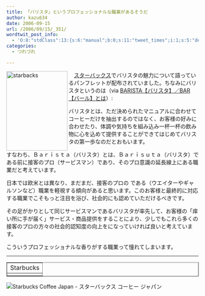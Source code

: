 ```yaml
---
title: 「バリスタ」というプロフェッショナルな職業があるそうだ
author: kazu634
date: 2006-09-15
url: /2006/09/15/_351/
wordtwit_post_info:
  - 'O:8:"stdClass":13:{s:6:"manual";b:0;s:11:"tweet_times";i:1;s:5:"delay";i:0;s:7:"enabled";i:1;s:10:"separation";s:2:"60";s:7:"version";s:3:"3.7";s:14:"tweet_template";b:0;s:6:"status";i:2;s:6:"result";a:0:{}s:13:"tweet_counter";i:2;s:13:"tweet_log_ids";a:1:{i:0;i:2551;}s:9:"hash_tags";a:0:{}s:8:"accounts";a:1:{i:0;s:7:"kazu634";}}'
categories:
  - つれづれ

---
```

<div class="section">
<p>
<a href="http://image.blog.livedoor.jp/simoom634/imgs/0/f/0fd53bb9.jpg" onclick="__gaTracker('send', 'event', 'outbound-article', 'http://image.blog.livedoor.jp/simoom634/imgs/0/f/0fd53bb9.jpg', '');" target="_blank"><img width="160" align="left" alt="starbacks" src="http://image.blog.livedoor.jp/simoom634/imgs/0/f/0fd53bb9-s.jpg" height="208" border="0" class="pict" /></a>
</p></p> 
  
<p>
    　<a href="http://www.starbucks.co.jp/" onclick="__gaTracker('send', 'event', 'outbound-article', 'http://www.starbucks.co.jp/', 'スターバックス');" target="_blank">スターバックス</a>でバリスタの魅力について語っているパンフレットが配布されていました。ちなみにバリスタというのは（via <a href="http://www.bravissimo.co.jp/bartoha.html" onclick="__gaTracker('send', 'event', 'outbound-article', 'http://www.bravissimo.co.jp/bartoha.html', 'BARISTA【バリスタ】／BAR【バール】とは');" target="blank">BARISTA【バリスタ】／BAR【バール】とは</a>）:
</p>
  
<p>
<blockquote>
</blockquote>
</p>
  
<p>
    バリスタとは、ただ決められたマニュアルに合わせてコーヒーだけを抽出するのではなく、お客様の好みに合わせたり、体調や気持ちを組み込み一杯一杯の飲み物に心を込めて提供することができてはじめてバリスタの第一歩なのだとおもいます。
</p></p> 
  
<p>
    すなわち、Ｂａｒｉｓｔａ（バリスタ）とは、Ｂａｒｉｓｕｔａ（バリスタ）である前に接客のプロ（サービスマン）であり、そのプロ意識の延長線上にある職業だと考えています。
</p></p> 
  
<p>
    日本では欧米とは異なり、まだまだ、接客のプロの である（ウエイターやギャルソンなど）職業を軽視する傾向があると思います。このお客様と最終的に対応する職業でこそもっと注目を浴び、社会的にも認めていただけるべきです。
</p></p> 
  
<p>
    その足がかりとして同じサービスマンであるバリスタが率先して、お客様の「痒い所に手が届く」サービス・商品提供をすることにより、少しでもこれら多くの接客のプロの方々の社会的認知度の向上をになっていければ良いと考えています。
</p></p> 
  
<p>
    こういうプロフェッショナルな香りがする職業って憧れてしまいます。
</p>
  
<hr />
  
<p>
<center>
</center>
</p>
  
<table cellspacing="0" cellpadding="2" border="1">
<tr valign="top">
<td>
        Starbucks
</td>
</tr>
    
<tr valign="top">
<td>
</td>
</tr>
</table>
  
<p>
<a href="http://www.starbucks.co.jp/" onclick="__gaTracker('send', 'event', 'outbound-article', 'http://www.starbucks.co.jp/', '');" target="_blank"></a>
</p>
  
<p>
<img alt="Starbucks Coffee Japan - スターバックス コーヒー ジャパン" align="left" src="http://img.simpleapi.net/small/http://www.starbucks.co.jp/" border="0" />
</p></p> </p>
</div>